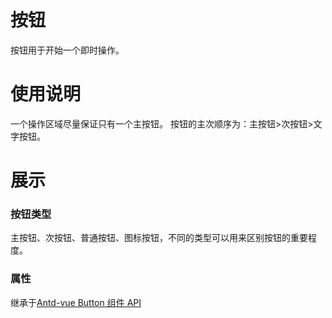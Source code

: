# 按钮

按钮用于开始一个即时操作。

# 使用说明

一个操作区域尽量保证只有一个主按钮。
按钮的主次顺序为：主按钮>次按钮>文字按钮。

# 展示

### 按钮类型

主按钮、次按钮、普通按钮、图标按钮，不同的类型可以用来区别按钮的重要程度。

<demo src="../demo/button/demo.vue" title="标题" desc="描述"></demo>

### 属性

继承于[Antd-vue Button 组件 API](https://www.antdv.com/components/button-cn#API)
